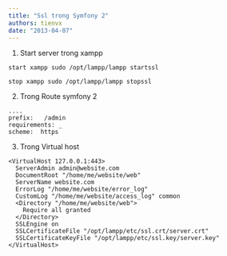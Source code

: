```yaml
---
title: "Ssl trong Symfony 2"
authors: tienvx
date: "2013-04-07"
---
```


1. Start server trong xampp

```
start xampp sudo /opt/lampp/lampp startssl

stop xampp sudo /opt/lampp/lampp stopssl
```

2. Trong Route symfony 2

```
....
prefix:   /admin
requirements: _
scheme:  https
```

3. Trong Virtual host

```
<VirtualHost 127.0.0.1:443>
  ServerAdmin admin@website.com
  DocumentRoot "/home/me/website/web"
  ServerName website.com
  ErrorLog "/home/me/website/error_log"
  CustomLog "/home/me/website/access_log" common
  <Directory "/home/me/website/web">
    Require all granted
  </Directory>
  SSLEngine on
  SSLCertificateFile "/opt/lampp/etc/ssl.crt/server.crt"
  SSLCertificateKeyFile "/opt/lampp/etc/ssl.key/server.key"
</VirtualHost>
```
